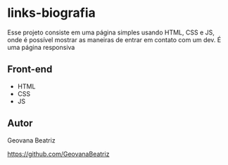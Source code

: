 # links-biografia
Esse projeto consiste em uma página simples usando HTML, CSS e JS, onde é possível mostrar as maneiras de entrar em contato com um dev. É uma página responsiva

## Front-end
* HTML
* CSS
* JS

## Autor
Geovana Beatriz 

https://github.com/GeovanaBeatriz
